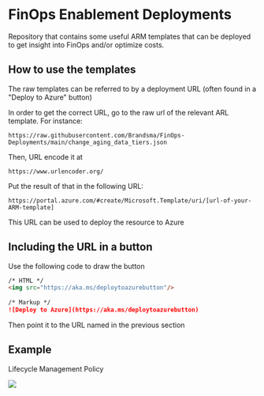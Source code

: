 
# FinOps Enablement Deployments

Repository that contains some useful ARM templates that can be deployed to get insight into FinOps and/or optimize costs.

## How to use the templates

The raw templates can be referred to by a deployment URL (often found in a "Deploy to Azure" button)

In order to get the correct URL, go to the raw url of the relevant ARL template. For instance:
```
https://raw.githubusercontent.com/Brandsma/FinOps-Deployments/main/change_aging_data_tiers.json
```

Then, URL encode it at
```
https://www.urlencoder.org/
```

Put the result of that in the following URL:
```
https://portal.azure.com/#create/Microsoft.Template/uri/[url-of-your-ARM-template]
```

This URL can be used to deploy the resource to Azure

## Including the URL in a button

Use the following code to draw the button
```markdown
/* HTML */
<img src="https://aka.ms/deploytoazurebutton"/>
 
/* Markup */
![Deploy to Azure](https://aka.ms/deploytoazurebutton)
```

Then point it to the URL named in the previous section

## Example

Lifecycle Management Policy

<a href="https://portal.azure.com/#create/Microsoft.Template/uri/https%3A%2F%2Fraw.githubusercontent.com%2FBrandsma%2FFinOps-Deployments%2Fmain%2Fchange_aging_data_tiers.json">
	<img src="https://aka.ms/deploytoazurebutton"/>
</a>

